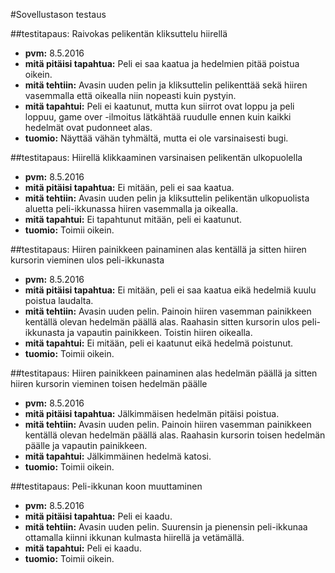 #Sovellustason testaus

##testitapaus: Raivokas pelikentän kliksuttelu hiirellä
* **pvm:** 8.5.2016
* **mitä pitäisi tapahtua:** Peli ei saa kaatua ja hedelmien pitää poistua oikein.
* **mitä tehtiin:** Avasin uuden pelin ja kliksuttelin pelikenttää sekä hiiren vasemmalla että oikealla niin nopeasti kuin pystyin.
* **mitä tapahtui:** Peli ei kaatunut, mutta kun siirrot ovat loppu ja peli loppuu, game over -ilmoitus lätkähtää ruudulle ennen kuin kaikki hedelmät ovat pudonneet alas.
* **tuomio:** Näyttää vähän tyhmältä, mutta ei ole varsinaisesti bugi.

##testitapaus: Hiirellä klikkaaminen varsinaisen pelikentän ulkopuolella
* **pvm:** 8.5.2016
* **mitä pitäisi tapahtua:** Ei mitään, peli ei saa kaatua.
* **mitä tehtiin:** Avasin uuden pelin ja kliksuttelin pelikentän ulkopuolista aluetta peli-ikkunassa hiiren vasemmalla ja oikealla.
* **mitä tapahtui:** Ei tapahtunut mitään, peli ei kaatunut.
* **tuomio:** Toimii oikein.

##testitapaus: Hiiren painikkeen painaminen alas kentällä ja sitten hiiren kursorin vieminen ulos peli-ikkunasta
* **pvm:** 8.5.2016
* **mitä pitäisi tapahtua:** Ei mitään, peli ei saa kaatua eikä hedelmiä kuulu poistua laudalta.
* **mitä tehtiin:** Avasin uuden pelin. Painoin hiiren vasemman painikkeen kentällä olevan hedelmän päällä alas. Raahasin sitten kursorin ulos peli-ikkunasta ja vapautin painikkeen. Toistin hiiren oikealla.
* **mitä tapahtui:** Ei mitään, peli ei kaatunut eikä hedelmä poistunut.
* **tuomio:** Toimii oikein.

##testitapaus: Hiiren painikkeen painaminen alas hedelmän päällä ja sitten hiiren kursorin vieminen toisen hedelmän päälle
* **pvm:** 8.5.2016
* **mitä pitäisi tapahtua:** Jälkimmäisen hedelmän pitäisi poistua.
* **mitä tehtiin:** Avasin uuden pelin. Painoin hiiren vasemman painikkeen kentällä olevan hedelmän päällä alas. Raahasin kursorin toisen hedelmän päälle ja vapautin painikkeen.
* **mitä tapahtui:** Jälkimmäinen hedelmä katosi.
* **tuomio:** Toimii oikein.

##testitapaus: Peli-ikkunan koon muuttaminen
* **pvm:** 8.5.2016
* **mitä pitäisi tapahtua:** Peli ei kaadu.
* **mitä tehtiin:** Avasin uuden pelin. Suurensin ja pienensin peli-ikkunaa ottamalla kiinni ikkunan kulmasta hiirellä ja vetämällä.
* **mitä tapahtui:** Peli ei kaadu.
* **tuomio:** Toimii oikein.

